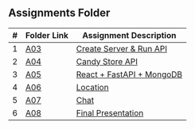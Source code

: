 ##  Assignments Folder

| #  | Folder Link | Assignment Description                  |
|:--:|-------------|-----------------------------------------|
| 1  | [A03](./A03/README.md)  | [Create Server & Run API](./A03/README.md)
| 2 | [A04](./A04/README.md) | [Candy Store API](./A04/README.md)
|3 | [A05](./A05/README.md) | [React + FastAPI + MongoDB](./A05/README.md)
| 4 | [A06](./A06/README.md) | [Location](./A06/README.md)
| 5 | [A07](./A07/) | [Chat](./A07/README.md)
|6 | [A08](./A08/README.md) | [Final Presentation](./A08/README.md)
